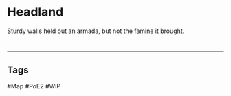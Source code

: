 # Headland
Sturdy walls held out an armada, but not the famine it brought.

#
---
## Tags
#Map
#PoE2 
#WiP 